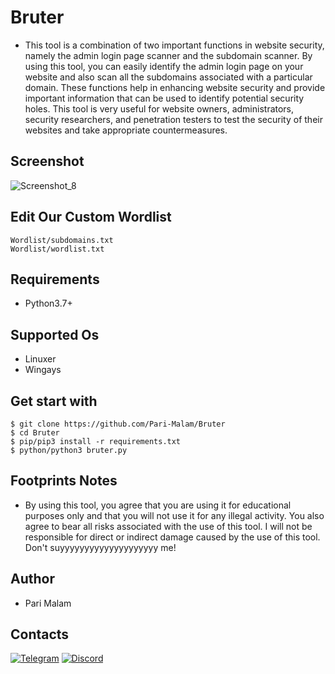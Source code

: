 # Bruter
- This tool is a combination of two important functions in website security, namely the admin login page scanner and the subdomain scanner. By using this tool, you can easily identify the admin login page on your website and also scan all the subdomains associated with a particular domain. These functions help in enhancing website security and provide important information that can be used to identify potential security holes. This tool is very useful for website owners, administrators, security researchers, and penetration testers to test the security of their websites and take appropriate countermeasures.
## Screenshot
![Screenshot_8](https://user-images.githubusercontent.com/25004320/235046759-96606be2-ca80-4ed0-9e6e-c641019e8df1.png)
## Edit Our Custom Wordlist
```
Wordlist/subdomains.txt
Wordlist/wordlist.txt
```
## Requirements
- Python3.7+
## Supported Os
- Linuxer
- Wingays
## Get start with
```
$ git clone https://github.com/Pari-Malam/Bruter
$ cd Bruter
$ pip/pip3 install -r requirements.txt
$ python/python3 bruter.py
```
## Footprints Notes
- By using this tool, you agree that you are using it for educational purposes only and that you will not use it for any illegal activity. You also agree to bear all risks associated with the use of this tool. I will not be responsible for direct or indirect damage caused by the use of this tool. Don't suyyyyyyyyyyyyyyyyyyyy me!
## Author
- Pari Malam
## Contacts
[![Telegram](https://img.shields.io/badge/-Telegram-blue)](https://telegram.me/SurpriseMTFK)
[![Discord](https://img.shields.io/badge/-Discord-purple)](https://discordapp.com/users/829404192585678858)

